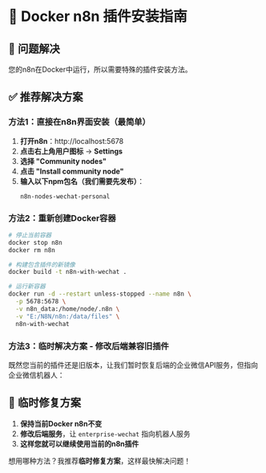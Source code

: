 # 🐳 Docker n8n 插件安装指南

## 🎯 问题解决

您的n8n在Docker中运行，所以需要特殊的插件安装方法。

## ✅ 推荐解决方案

### 方法1：直接在n8n界面安装（最简单）

1. **打开n8n**：http://localhost:5678
2. **点击右上角用户图标** → **Settings**
3. **选择 "Community nodes"**
4. **点击 "Install community node"**
5. **输入以下npm包名（我们需要先发布）**：
   ```
   n8n-nodes-wechat-personal
   ```

### 方法2：重新创建Docker容器

```bash
# 停止当前容器
docker stop n8n
docker rm n8n

# 构建包含插件的新镜像
docker build -t n8n-with-wechat .

# 运行新容器
docker run -d --restart unless-stopped --name n8n \
  -p 5678:5678 \
  -v n8n_data:/home/node/.n8n \
  -v "E:/N8N/n8n:/data/files" \
  n8n-with-wechat
```

### 方法3：临时解决方案 - 修改后端兼容旧插件

既然您当前的插件还是旧版本，让我们暂时恢复后端的企业微信API服务，但指向企业微信机器人：

## 🔧 临时修复方案

1. **保持当前Docker n8n不变**
2. **修改后端服务**，让 `enterprise-wechat` 指向机器人服务
3. **这样您就可以继续使用当前的n8n插件**

想用哪种方法？我推荐**临时修复方案**，这样最快解决问题！